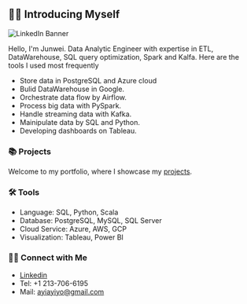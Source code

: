 ## 🙋‍♂️ Introducing Myself

![LinkedIn Banner](https://github.com/katiehuangx/katiehuangx/assets/81607668/bad4dc56-1211-41ed-99a7-1bccea77bd72)

Hello, I'm Junwei. Data Analytic Engineer with expertise in ETL, DataWarehouse, SQL query optimization, Spark and Kalfa.
Here are the tools I used most frequently
- Store data in PostgreSQL and Azure cloud
- Bulid DataWarehouse in Google.
- Orchestrate data flow by Airflow.
- Process big data with PySpark.
- Handle streaming data with Kafka.
- Mainipulate data by SQL and Python.
- Developing dashboards on Tableau.

### 📚 Projects

Welcome to my portfolio, where I showcase my [projects](https://github.com/katiehuangx/Portfolio-Guide/blob/main/README.md).

### 🛠️ Tools

- Language: SQL, Python, Scala
- Database: PostgreSQL, MySQL, SQL Server
- Cloud Service: Azure, AWS, GCP
- Visualization: Tableau, Power BI

### 👋🏻 Connect with Me

- [Linkedin](https://www.linkedin.com/in/junwz/)
- Tel: +1 213-706-6195
- Mail: ayiayiyo@gmail.com
